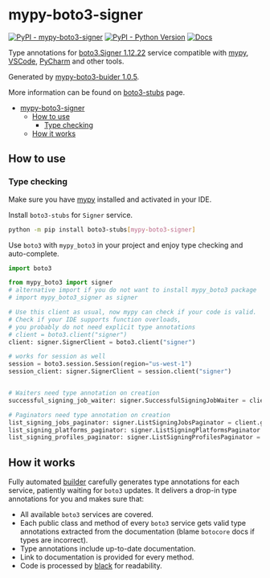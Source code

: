# mypy-boto3-signer

[![PyPI - mypy-boto3-signer](https://img.shields.io/pypi/v/mypy-boto3-signer.svg?color=blue)](https://pypi.org/project/mypy-boto3-signer)
[![PyPI - Python Version](https://img.shields.io/pypi/pyversions/mypy-boto3-signer.svg?color=blue)](https://pypi.org/project/mypy-boto3-signer)
[![Docs](https://img.shields.io/readthedocs/mypy-boto3-builder.svg?color=blue)](https://mypy-boto3-builder.readthedocs.io/)

Type annotations for
[boto3.Signer 1.12.22](https://boto3.amazonaws.com/v1/documentation/api/1.12.22/reference/services/signer.html#Signer) service
compatible with [mypy](https://github.com/python/mypy), [VSCode](https://code.visualstudio.com/),
[PyCharm](https://www.jetbrains.com/pycharm/) and other tools.

Generated by [mypy-boto3-buider 1.0.5](https://github.com/vemel/mypy_boto3_builder).

More information can be found on [boto3-stubs](https://pypi.org/project/boto3-stubs/) page.

- [mypy-boto3-signer](#mypy-boto3-signer)
  - [How to use](#how-to-use)
    - [Type checking](#type-checking)
  - [How it works](#how-it-works)

## How to use

### Type checking

Make sure you have [mypy](https://github.com/python/mypy) installed and activated in your IDE.

Install `boto3-stubs` for `Signer` service.

```bash
python -m pip install boto3-stubs[mypy-boto3-signer]
```

Use `boto3` with `mypy_boto3` in your project and enjoy type checking and auto-complete.

```python
import boto3

from mypy_boto3 import signer
# alternative import if you do not want to install mypy_boto3 package
# import mypy_boto3_signer as signer

# Use this client as usual, now mypy can check if your code is valid.
# Check if your IDE supports function overloads,
# you probably do not need explicit type annotations
# client = boto3.client("signer")
client: signer.SignerClient = boto3.client("signer")

# works for session as well
session = boto3.session.Session(region="us-west-1")
session_client: signer.SignerClient = session.client("signer")


# Waiters need type annotation on creation
successful_signing_job_waiter: signer.SuccessfulSigningJobWaiter = client.get_waiter("successful_signing_job")

# Paginators need type annotation on creation
list_signing_jobs_paginator: signer.ListSigningJobsPaginator = client.get_paginator("list_signing_jobs")
list_signing_platforms_paginator: signer.ListSigningPlatformsPaginator = client.get_paginator("list_signing_platforms")
list_signing_profiles_paginator: signer.ListSigningProfilesPaginator = client.get_paginator("list_signing_profiles")
```

## How it works

Fully automated [builder](https://github.com/vemel/mypy_boto3_builder) carefully generates
type annotations for each service, patiently waiting for `boto3` updates. It delivers
a drop-in type annotations for you and makes sure that:

- All available `boto3` services are covered.
- Each public class and method of every `boto3` service gets valid type annotations
  extracted from the documentation (blame `botocore` docs if types are incorrect).
- Type annotations include up-to-date documentation.
- Link to documentation is provided for every method.
- Code is processed by [black](https://github.com/psf/black) for readability.